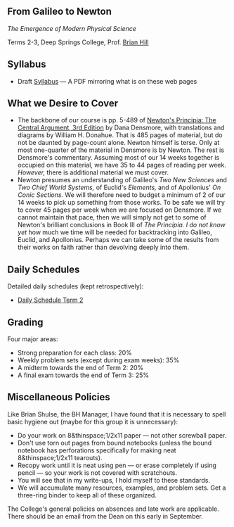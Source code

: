 ## From Galileo to Newton

*The Emergence of Modern Physical Science*

Terms 2-3, Deep Springs College, Prof. [Brian Hill](../index.html)

## Syllabus

* Draft [Syllabus](./NewtonSyllabus.pdf) &mdash; A PDF mirroring what is on these web pages

## What we Desire to Cover

* The backbone of our course is pp. 5-489 of [Newton's Principia: The Central Argument, 3rd Edition](https://www.amazon.com/Newtons-Principia-Central-Argument-Translation/dp/1888009241) by Dana Densmore, with translations and diagrams by William H. Donahue. That is 485 pages of material, but do not be daunted by page-count alone. Newton himself is terse. Only at most one-quarter of the material in Densmore is by Newton. The rest is Densmore's commentary. Assuming most of our 14 weeks together is occupied on this material, we have 35 to 44 pages of reading per week. *However,* there is additional material we must cover.
* Newton presumes an understanding of Galileo's *Two New Sciences* and *Two Chief World Systems,* of Euclid's *Elements,* and of Apollonius' *On Conic Sections.* We will therefore need to budget a minimum of 2 of our 14 weeks to pick up something from those works. To be safe we will try to cover 45 pages per week when we are focused on Densmore. If we cannot maintain that pace, then we will simply not get to some of Newton's brilliant conclusions in Book III of *The Principia.* *I do not know yet* how much we time will be needed for backtracking into Galileo, Euclid, and Apollonius. Perhaps we can take some of the results from their works on faith rather than devolving deeply into them.
  
## Daily Schedules

Detailed daily schedules (kept retrospectively):

* [Daily Schedule Term 2](./daily_schedule_term_2.html)

## Grading

Four major areas:

* Strong preparation for each class: 20%
* Weekly problem sets (except during exam weeks): 35%
* A midterm towards the end of Term 2: 20%
* A final exam towards the end of Term 3: 25%

## Miscellaneous Policies

Like Brian Shulse, the BH Manager, I have found that it is necessary to spell basic hygiene out (maybe for this group it is unnecessary):

* Do your work on 8&thinspace;1/2x11 paper &mdash; not other screwball paper.
* Don't use torn out pages from bound notebooks (unless the bound notebook has perforations specifically for making neat 8&thinspace;1/2x11 tearouts).
* Recopy work until it is neat using pen &mdash; or erase completely if using pencil &mdash; so your work is not covered with scratchouts.
* You will see that in my write-ups, I hold myself to these standards.
* We will accumulate many resources, examples, and problem sets. Get a three-ring binder to keep all of these organized.

The College's general policies on absences and late work are applicable. There
should be an email from the Dean on this early in September.
